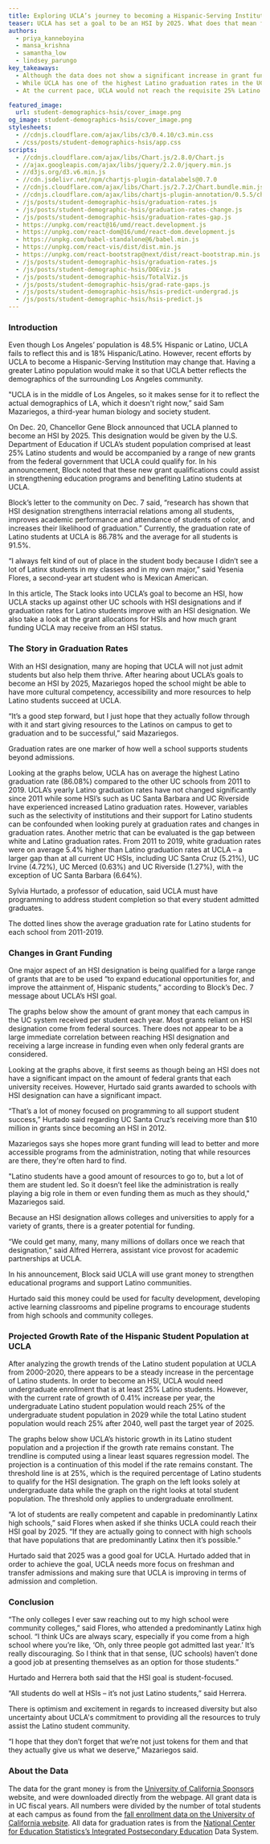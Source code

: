 ```yaml
---
title: Exploring UCLA’s journey to becoming a Hispanic-Serving Institution
teaser: UCLA has set a goal to be an HSI by 2025. What does that mean for the university?
authors:
  - priya_kanneboyina
  - mansa_krishna
  - samantha_low
  - lindsey_parungo
key_takeaways:
  - Although the data does not show a significant increase in grant funding after a University of California school reaches HSI designation, the pool of grant money dedicated to supporting HSIs gives great potential for millions of dollars in future grant funding from federal agencies.
  - While UCLA has one of the highest Latino graduation rates in the UC system, the gap between white and Latino graduation rates is higher than at almost all the HSI-designated UC schools.
  - At the current pace, UCLA would not reach the requisite 25% Latino undergraduate population until 2029, but with targeted outreach, UCLA could potentially achieve its goal of being an HSI by 2025.

featured_image:
  url: student-demographics-hsis/cover_image.png
og_image: student-demographics-hsis/cover_image.png
stylesheets:
  - //cdnjs.cloudflare.com/ajax/libs/c3/0.4.10/c3.min.css
  - /css/posts/student-demographics-hsis/app.css
scripts:
  - //cdnjs.cloudflare.com/ajax/libs/Chart.js/2.8.0/Chart.js
  - //ajax.googleapis.com/ajax/libs/jquery/2.2.0/jquery.min.js
  - //d3js.org/d3.v6.min.js
  - //cdn.jsdelivr.net/npm/chartjs-plugin-datalabels@0.7.0
  - //cdnjs.cloudflare.com/ajax/libs/Chart.js/2.7.2/Chart.bundle.min.js
  - //cdnjs.cloudflare.com/ajax/libs/chartjs-plugin-annotation/0.5.5/chartjs-plugin-annotation.min.js
  - /js/posts/student-demographic-hsis/graduation-rates.js
  - /js/posts/student-demographic-hsis/graduation-rates-change.js
  - /js/posts/student-demographic-hsis/graduation-rates-gap.js
  - https://unpkg.com/react@16/umd/react.development.js
  - https://unpkg.com/react-dom@16/umd/react-dom.development.js
  - https://unpkg.com/babel-standalone@6/babel.min.js
  - https://unpkg.com/react-vis/dist/dist.min.js
  - https://unpkg.com/react-bootstrap@next/dist/react-bootstrap.min.js
  - /js/posts/student-demographic-hsis/graduation-rates.js
  - /js/posts/student-demographic-hsis/DOEviz.js
  - /js/posts/student-demographic-hsis/TotalViz.js
  - /js/posts/student-demographic-hsis/grad-rate-gaps.js
  - /js/posts/student-demographic-hsis/hsis-predict-undergrad.js
  - /js/posts/student-demographic-hsis/hsis-predict.js
---
```


### Introduction

Even though Los Angeles’ population is 48.5% Hispanic or Latino, UCLA fails to reflect this and is 18% Hispanic/Latino. However, recent efforts by UCLA to become a Hispanic-Serving Institution may change that. Having a greater Latino population would make it so that UCLA better reflects the demographics of the surrounding Los Angeles community.

"UCLA is in the middle of Los Angeles, so it makes sense for it to reflect the actual demographics of LA, which it doesn't right now,” said Sam Mazariegos, a third-year human biology and society student.

On Dec. 20, Chancellor Gene Block announced that UCLA planned to become an HSI by 2025. This designation would be given by the U.S. Department of Education if UCLA’s student population comprised at least 25% Latino students and would be accompanied by a range of new grants from the federal government that UCLA could qualify for. In his announcement, Block noted that these new grant qualifications could assist in strengthening education programs and benefiting Latino students at UCLA.

Block’s letter to the community on Dec. 7 said, “research has shown that HSI designation strengthens interracial relations among all students, improves academic performance and attendance of students of color, and increases their likelihood of graduation.” Currently, the graduation rate of Latino students at UCLA is 86.78% and the average for all students is 91.5%.

“I always felt kind of out of place in the student body because I didn’t see a lot of Latinx students in my classes and in my own major,” said Yesenia Flores, a second-year art student who is Mexican American.

In this article, The Stack looks into UCLA’s goal to become an HSI, how UCLA stacks up against other UC schools with HSI designations and if graduation rates for Latino students improve with an HSI designation. We also take a look at the grant allocations for HSIs and how much grant funding UCLA may receive from an HSI status.

### The Story in Graduation Rates

With an HSI designation, many are hoping that UCLA will not just admit students but also help them thrive. After hearing about UCLA’s goals to become an HSI by 2025, Mazariegos hoped the school might be able to have more cultural competency, accessibility and more resources to help Latino students succeed at UCLA.

“It’s a good step forward, but I just hope that they actually follow through with it and start giving resources to the Latinos on campus to get to graduation and to be successful,” said Mazariegos.

Graduation rates are one marker of how well a school supports students beyond admissions.

Looking at the graphs below, UCLA has on average the highest Latino graduation rate (86.08%) compared to the other UC schools from 2011 to 2019. UCLA’s yearly Latino graduation rates have not changed significantly since 2011 while some HSI’s such as UC Santa Barbara and UC Riverside have experienced increased Latino graduation rates. However, variables such as the selectivity of institutions and their support for Latino students can be confounded when looking purely at graduation rates and changes in graduation rates. Another metric that can be evaluated is the gap between white and Latino graduation rates. From 2011 to 2019, white graduation rates were on average 5.4% higher than Latino graduation rates at UCLA – a larger gap than at all current UC HSIs, including UC Santa Cruz (5.21%), UC Irvine (4.72%), UC Merced (0.63%) and UC Riverside (1.27%), with the exception of UC Santa Barbara (6.64%).

Sylvia Hurtado, a professor of education, said UCLA must have programming to address student completion so that every student admitted graduates.

<div class ="rate-line">
  <canvas id="grad-rate-line"></canvas>
  <div class= "caption">
The dotted lines show the average graduation rate for Latino students for each school from 2011-2019.
</div>
</div>

<div class ="rate-change">
  <canvas id="grad-rate-change"></canvas>
</div>

<div class ="rate-gap">
  <canvas id="grad-rate-gap"></canvas>
</div>

### Changes in Grant Funding

One major aspect of an HSI designation is being qualified for a large range of grants that are to be used “to expand educational opportunities for, and improve the attainment of, Hispanic students,” according to Block’s Dec. 7 message about UCLA’s HSI goal.

The graphs below show the amount of grant money that each campus in the UC system received per student each year. Most grants reliant on HSI designation come from federal sources. There does not appear to be a large immediate correlation between reaching HSI designation and receiving a large increase in funding even when only federal grants are considered.

<div class = "DOEViz">
        <canvas id="DOEChart"></canvas>
</div>

<div class = "TotalViz">
<canvas id = "TotalChart"></canvas>
</div>

<script src = "C:/Users/Lindsey/Desktop/Daily-Bruin/the-stack/js/posts/student-demographic-hsis/TotalViz.js"></script>

<script src = "C:/Users/Lindsey/Desktop/Daily-Bruin/the-stack/js/posts/student-demographic-hsis/DOEviz.js"></script>

Looking at the graphs above, it first seems as though being an HSI does not have a significant impact on the amount of federal grants that each university receives. However, Hurtado said grants awarded to schools with HSI designation can have a significant impact.

“That’s a lot of money focused on programming to all support student success,” Hurtado said regarding UC Santa Cruz’s receiving more than \$10 million in grants since becoming an HSI in 2012.

Mazariegos says she hopes more grant funding will lead to better and more accessible programs from the administration, noting that while resources are there, they're often hard to find.

"Latino students have a good amount of resources to go to, but a lot of them are student led. So it doesn’t feel like the administration is really playing a big role in them or even funding them as much as they should," Mazariegos said.

Because an HSI designation allows colleges and universities to apply for a variety of grants, there is a greater potential for funding.

“We could get many, many, many millions of dollars once we reach that designation,” said Alfred Herrera, assistant vice provost for academic partnerships at UCLA.

In his announcement, Block said UCLA will use grant money to strengthen educational programs and support Latino communities.

Hurtado said this money could be used for faculty development, developing active learning classrooms and pipeline programs to encourage students from high schools and community colleges.

### Projected Growth Rate of the Hispanic Student Population at UCLA

After analyzing the growth trends of the Latino student population at UCLA from 2000-2020, there appears to be a steady increase in the percentage of Latino students. In order to become an HSI, UCLA would need undergraduate enrollment that is at least 25% Latino students. However, with the current rate of growth of 0.41% increase per year, the undergraduate Latino student population would reach 25% of the undergraduate student population in 2029 while the total Latino student population would reach 25% after 2040, well past the target year of 2025.

The graphs below show UCLA’s historic growth in its Latino student population and a projection if the growth rate remains constant. The trendline is computed using a linear least squares regression model. The projection is a continuation of this model if the rate remains constant. The threshold line is at 25%, which is the required percentage of Latino students to qualify for the HSI designation. The graph on the left looks solely at undergraduate data while the graph on the right looks at total student population. The threshold only applies to undergraduate enrollment.

“A lot of students are really competent and capable in predominantly Latinx high schools,” said Flores when asked if she thinks UCLA could reach their HSI goal by 2025. “If they are actually going to connect with high schools that have populations that are predominantly Latinx then it’s possible.”

Hurtado said that 2025 was a good goal for UCLA. Hurtado added that in order to achieve the goal, UCLA needs more focus on freshman and transfer admissions and making sure that UCLA is improving in terms of admission and completion.

<div class = 'undergrad-predict'>
  <canvas id = 'HSIS_Projection_Undergrad'></canvas>
</div>

<div class = 'total-predict'>
  <canvas id = 'HSIS_Projection'></canvas> 
</div>

<div class='small-line-break'></div>

### Conclusion

“The only colleges I ever saw reaching out to my high school were community colleges,” said Flores, who attended a predominantly Latinx high school. “I think UCs are always scary, especially if you come from a high school where you’re like, ‘Oh, only three people got admitted last year.’ It’s really discouraging. So I think that in that sense, (UC schools) haven’t done a good job at presenting themselves as an option for those students.”

Hurtado and Herrera both said that the HSI goal is student-focused.

“All students do well at HSIs – it’s not just Latino students,” said Herrera.

There is optimism and excitement in regards to increased diversity but also uncertainty about UCLA's commitment to providing all the resources to truly assist the Latino student community.

“I hope that they don’t forget that we’re not just tokens for them and that they actually give us what we deserve,” Mazariegos said.

### About the Data

The data for the grant money is from the [University of California Sponsors](https://www.universityofcalifornia.edu/infocenter/sponsors) website, and were downloaded directly from the webpage. All grant data is in UC fiscal years. All numbers were divided by the number of total students at each campus as found from the [fall enrollment data on the University of California website](https://www.universityofcalifornia.edu/infocenter/fall-enrollment-glance). All data for graduation rates is from the [National Center for Education Statistics’s Integrated Postsecondary Education](https://nces.ed.gov/ipeds/SummaryTables/report/812?templateId=8120&year=2019&expand_by=0&number_or_percent=0&tt=aggregate&instType=1) Data System.
